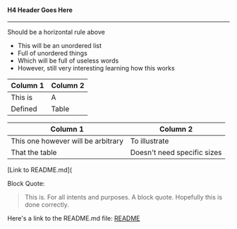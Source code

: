#### H4 Header Goes Here

---
Should be a horizontal rule above

- This will be an unordered list
- Full of unordered things
- Which will be full of useless words
- However, still very interesting learning how this works

| Column 1 | Column 2 |
|----------|----------|
| This is  | A        |
| Defined  | Table    |

|Column 1 | Column 2 |
| --- | --- |
| This one however will be arbitrary | To illustrate |
| That the table | Doesn't need specific sizes |

[Link to README.md](

Block Quote:
>This is.
>For all intents and purposes.
>A block quote.
>Hopefully this is done correctly.

Here's a link to the README.md file:
[README](https://github.com/ChrisPuricelli/Markdown-Challenge/blob/master/README.md)
